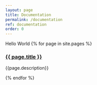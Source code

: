 ```yaml
---
layout: page
title: Documentation
permalink: /documentation
ref: documentation
order: 0
---
```


Hello World 
{% for page in site.pages %}
<div class="item">
<h3><a href="{{ page.url }}">
{{ page.title }}
</a></h3>
<p>{{page.description}}</p>
</div>
{% endfor %}